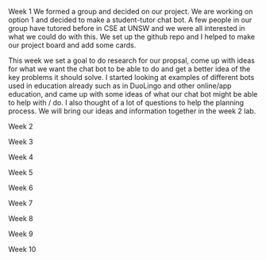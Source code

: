 Week 1
We formed a group and decided on our project. We are working on option 1 and decided 
to make a student-tutor chat bot. A few people in our group have tutored before in 
CSE at UNSW and we were all interested in what we could do with this.
We set up the github repo and I helped to make our project board and add some cards.

This week we set a goal to do research for our propsal, come up with ideas for what
we want the chat bot to be able to do and get a better idea of the key problems it 
should solve. I started looking at examples of different bots used in education already
such as in DuoLingo and other online/app education, and came up with some ideas of what
our chat bot might be able to help with / do. I also thought of a lot of questions to 
help the planning process. We will bring our ideas and information together in the week 2 lab.

Week 2


Week 3


Week 4


Week 5


Week 6


Week 7


Week 8


Week 9


Week 10


